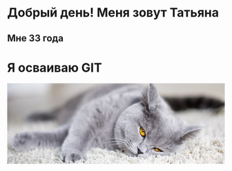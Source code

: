 # Добрый день! Меня зовут Татьяна

## Мне 33 года

# Я осваиваю GIT

![добавленное фото](img/Getting-A-Cat_4f6f9e2c-d6f9-434e-9225-5da106a1c1a8_1_0_2.jpg)

